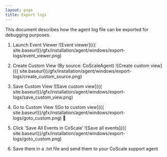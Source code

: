 ```yaml
---
layout: page
title: Export logs
---
```


This document describes how the agent log file can be exported for debugging purposes.

1. Launch Event Viewer
![Event viewer]({{ site.baseurl}}/gfx/installation/agent/windows/export-logs/event_viewer.png)

2. Create Custom View (By source: CoScaleAgent)
![Create custom view]({{ site.baseurl}}/gfx/installation/agent/windows/export-logs/create_custom_source.png)

3. Save Custom View
![Save custom view]({{ site.baseurl}}/gfx/installation/agent/windows/export-logs/save_custom_view.png)

4. Go to Custom View
![Go to custom view]({{ site.baseurl}}/gfx/installation/agent/windows/export-logs/goto_custom.png)

5. Click 'Save All Events in CoScale'
![Save all events]({{ site.baseurl}}/gfx/installation/agent/windows/export-logs/goto_custom.png)

6. Save them in a .txt file and send them to your CoScale support agent
